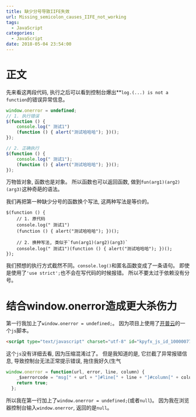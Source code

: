 ```yaml
---
title: 缺少分号导致IIFE失效
url: Missing_semicolon_causes_IIFE_not_working
tags:
  - JavaScript
categories:
  - JavaScript
date: 2018-05-04 23:54:00
---
```

# 正文
先来看这两段代码, 执行之后可以看到控制台爆出**`log.(...) is not a function`的错误异常信息。

<!-- more -->

```js
window.onerror = undefined;
// 1. 执行错误
$(function () {
    console.log(" 测试1")
    (function () { alert("测试哈哈哈"); })();
});

// 2. 正确执行
$(function () {
    console.log(" 测试1");
    (function () { alert("测试哈哈哈"); })();
});
```

万物皆对象, 函数也是对象。
所以函数也可以返回函数, 做到`fun(arg1)(arg2)(arg3)`这种奇葩的语法。

我们再把第一种缺少分号的函数换个写法, 这两种写法是等价的。
```
$(function () {
    // 1. 原代码
    console.log(" 测试1")
    (function () { alert("测试哈哈哈"); })();
    
    // 2. 换种写法, 类似于`fun(arg1)(arg2)(arg3)`
    console.log(" 测试1")(function () { alert("测试哈哈哈"); })();
});
```
我们预想的执行方式截然不同。`console.log()`和匿名函数变成了一条语句。
即使是使用了`'use strict';`也不会在写代码的时候报错。
所以不要太过于依赖没有分号。

# 结合window.onerror造成更大杀伤力
第一行我加上了`window.onerror = undefined;`。
因为项目上使用了[开普云](https://www.kaipuyun.cn/)的一个`js`脚本。
```html
<script type="text/javascript" charset="utf-8" id="kpyfx_js_id_10000077" src="//fxsjcj.kaipuyun.cn/count/10000077/10000077.js"></script>
```
这个`js`没有详细去看, 因为压缩混淆过了。
但是我知道的是, 它拦截了异常报错信息, 导致控制台无法正常提示错误, 拖住我好久(生气
```js
window.onerror = function(url, error, line, column) {
    _$xerrorcode = "msg[" + url + "]#line[" + line + "]#column[" + column + "]";
    return true;
  };
```
所以我在第一行加上了`window.onerror = undefined;`(或者`null`)。
因为我在浏览器控制台输入`window.onerror`, 返回的是`null`。